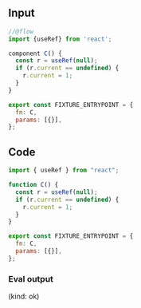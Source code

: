 
## Input

```javascript
//@flow
import {useRef} from 'react';

component C() {
  const r = useRef(null);
  if (r.current == undefined) {
    r.current = 1;
  }
}

export const FIXTURE_ENTRYPOINT = {
  fn: C,
  params: [{}],
};

```

## Code

```javascript
import { useRef } from "react";

function C() {
  const r = useRef(null);
  if (r.current == undefined) {
    r.current = 1;
  }
}

export const FIXTURE_ENTRYPOINT = {
  fn: C,
  params: [{}],
};

```
      
### Eval output
(kind: ok) 